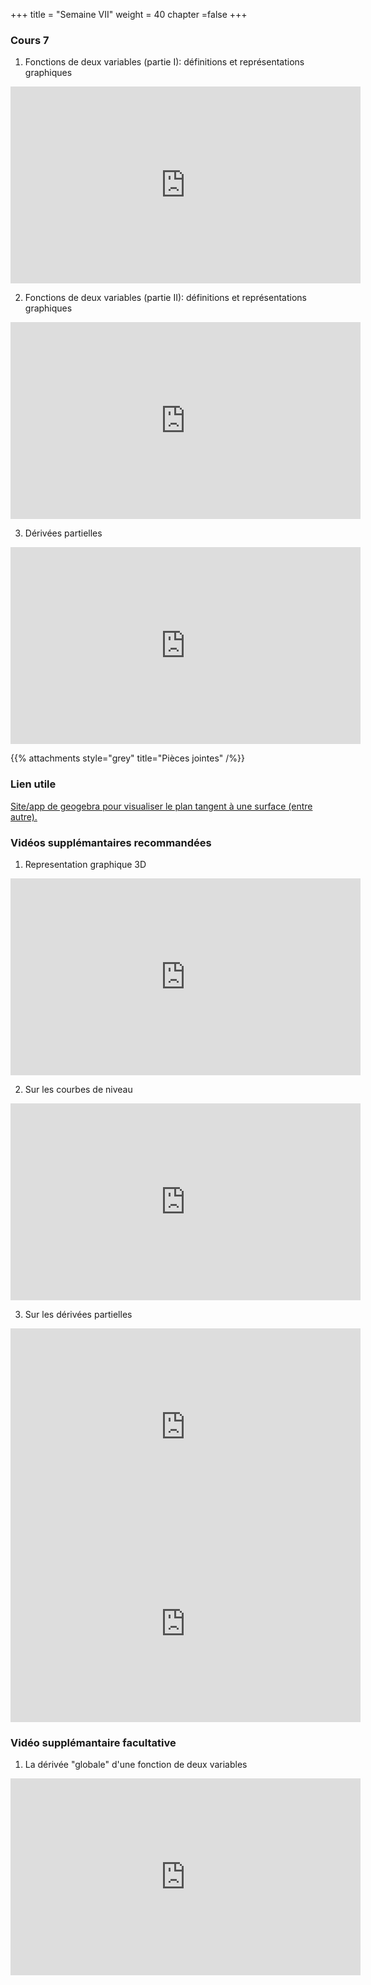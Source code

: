+++
title = "Semaine VII"
weight = 40
chapter =false
+++

<!--
# :construction:
Vidéos disponible le 29 septembre 2020
-->


### Cours 7

1) Fonctions de deux variables (partie I): définitions et représentations graphiques

<iframe width="560" height="315" src="https://www.youtube.com/embed/CTGKTjeFjnY" title="YouTube video player" frameborder="0" allow="accelerometer; autoplay; clipboard-write; encrypted-media; gyroscope; picture-in-picture" allowfullscreen></iframe>


2) Fonctions de deux variables (partie II): définitions et représentations graphiques

<iframe width="560" height="315" src="https://www.youtube.com/embed/JD0MOWXLw88" frameborder="0" allow="accelerometer; autoplay; clipboard-write; encrypted-media; gyroscope; picture-in-picture" allowfullscreen></iframe>

3) Dérivées partielles

<iframe width="560" height="315" src="https://www.youtube.com/embed/Ki8RI9MAmZg" title="YouTube video player" frameborder="0" allow="accelerometer; autoplay; clipboard-write; encrypted-media; gyroscope; picture-in-picture" allowfullscreen></iframe>



{{% attachments style="grey" title="Pièces jointes" /%}}

### Lien utile 

<a href="https://www.geogebra.org/m/m9hvRWKQ">Site/app de geogebra pour visualiser le plan tangent à une surface (entre autre).</a>


### Vidéos supplémantaires recommandées

1) Representation graphique 3D 

<iframe width="560" height="315" src="https://www.youtube.com/embed/2DRmfxkH_VI" frameborder="0" allow="accelerometer; autoplay; clipboard-write; encrypted-media; gyroscope; picture-in-picture" allowfullscreen></iframe>


2) Sur les courbes de niveau

<iframe width="560" height="315" src="https://www.youtube.com/embed/WsZj5Rb6do8" frameborder="0" allow="accelerometer; autoplay; clipboard-write; encrypted-media; gyroscope; picture-in-picture" allowfullscreen></iframe>


3) Sur les dérivées partielles

<iframe width="560" height="315" src="https://www.youtube.com/embed/dfvnCHqzK54" frameborder="0" allow="accelerometer; autoplay; clipboard-write; encrypted-media; gyroscope; picture-in-picture" allowfullscreen></iframe>

<iframe width="560" height="315" src="https://www.youtube.com/embed/EoEV5-_mLeM" frameborder="0" allow="accelerometer; autoplay; clipboard-write; encrypted-media; gyroscope; picture-in-picture" allowfullscreen></iframe>




### Vidéo supplémantaire facultative


1) La dérivée "globale" d'une fonction de deux variables

<iframe width="560" height="315" src="https://www.youtube.com/embed/9n0cRmmxkJw" frameborder="0" allow="accelerometer; autoplay; clipboard-write; encrypted-media; gyroscope; picture-in-picture" allowfullscreen></iframe>

